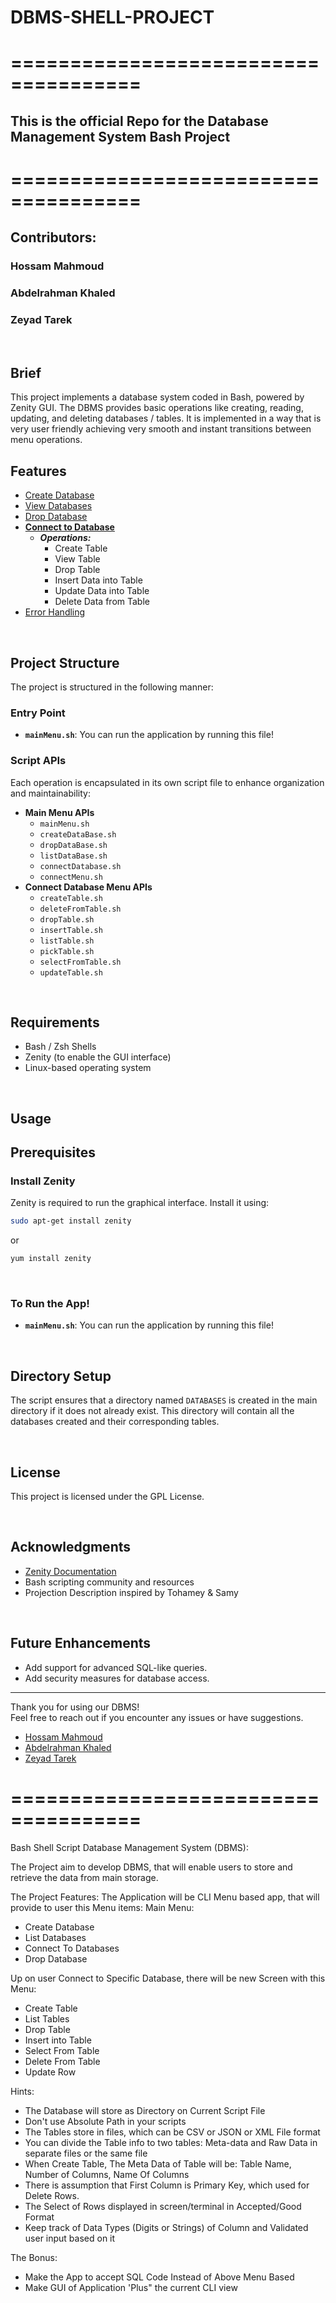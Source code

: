 # DBMS-SHELL-PROJECT

=====================================
=====================================



## This is the official Repo for the Database Management System Bash Project

=====================================
=====================================

## Contributors:
### Hossam Mahmoud
### Abdelrahman Khaled
### Zeyad Tarek
<br>

## Brief
This project implements a database system coded in Bash, powered by Zenity GUI.
The DBMS provides basic operations like creating, reading, updating, and deleting databases / tables. It is implemented in a way that is very user friendly achieving very smooth and instant transitions between menu operations.

## Features
  - [Create Database](#create-database)
  - [View Databases](#view-databases)
  - [Drop Database](#drop-database)
  - **[Connect to Database](#connect-to-database)**
    - ***Operations:***
      - Create Table
      - View Table
      - Drop Table
      - Insert Data into Table
      - Update Data into Table
      - Delete Data from Table
  - [Error Handling](#error-handling)
<br>

## Project Structure
The project is structured in the following manner:


### Entry Point
- **`mainMenu.sh`**: You can run the application by running this file!


### Script APIs
Each operation is encapsulated in its own script file to enhance organization and maintainability:

- **Main Menu APIs**
  - `mainMenu.sh`
  - `createDataBase.sh`
  - `dropDataBase.sh`
  - `listDataBase.sh`
  - `connectDatabase.sh`
  - `connectMenu.sh`
- **Connect Database Menu APIs**
  - `createTable.sh`
  - `deleteFromTable.sh`
  - `dropTable.sh`
  - `insertTable.sh`
  - `listTable.sh`
  - `pickTable.sh`
  - `selectFromTable.sh`
  - `updateTable.sh`

<br>

## Requirements
- Bash / Zsh Shells
- Zenity (to enable the GUI interface)
- Linux-based operating system

<br>

## Usage
## Prerequisites
### Install Zenity
Zenity is required to run the graphical interface. Install it using:
```bash
sudo apt-get install zenity
```
or
```bash
yum install zenity
```

<br>

### To Run the App!
- **`mainMenu.sh`**: You can run the application by running this file!

<br>

## Directory Setup
The script ensures that a directory named `DATABASES` is created in the main directory if it does not already exist. This directory will contain all the databases created and their corresponding tables.

<br>

## License
This project is licensed under the GPL License.

<br>

## Acknowledgments
- [Zenity Documentation](https://help.gnome.org/users/zenity/stable/)
- Bash scripting community and resources
- Projection Description inspired by Tohamey & Samy

<br>

## Future Enhancements
- Add support for advanced SQL-like queries.
- Add security measures for database access.

---

Thank you for using our DBMS!  
Feel free to reach out if you encounter any issues or have suggestions.
- [Hossam Mahmoud](hossammaali@gmail.com)
- [Abdelrahman Khaled](Abdelrahmankhalid27@gmail.com)
- [Zeyad Tarek](ziadtarekmohamed32@gmail.com)


=====================================
=====================================

Bash Shell Script Database Management System (DBMS):

The Project aim to develop DBMS, that will enable users to store and retrieve the data from main storage.

The Project Features:
The Application will be CLI Menu based app, that will provide to user this Menu items:
Main Menu:
- Create Database
- List Databases
- Connect To Databases
- Drop Database

Up on user Connect to Specific Database, there will be new Screen with this Menu:
- Create Table 
- List Tables
- Drop Table
- Insert into Table
- Select From Table
- Delete From Table
- Update Row

Hints:
- The Database will store as Directory on Current Script File
- Don't use Absolute Path in your scripts
- The Tables store in files, which can be CSV or JSON or XML File format
- You can divide the Table info to two tables: Meta-data and Raw Data in separate files or the same file
- When Create Table, The Meta Data of Table will be: Table Name, Number of Columns, Name Of Columns
- There is assumption that First Column is Primary Key, which used for Delete Rows.
- The Select of Rows displayed in screen/terminal in Accepted/Good Format
- Keep track of Data Types (Digits or Strings) of Column and Validated user input based on it

The Bonus:
- Make the App to accept SQL Code Instead of Above Menu Based
- Make GUI of Application 'Plus" the current CLI view
